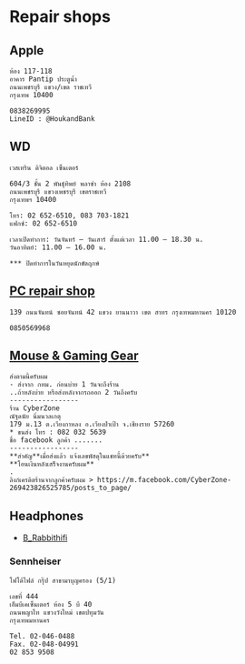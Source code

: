 # Repair shops

## Apple

```
ห้อง 117-118
อาคาร Pantip ประตูนํ้า
ถนนเพชรบุรี แขวง/เขต ราชเทวี
กรุงเทพ 10400

0838269995
LineID : @HoukandBank
```

## WD

```
เวสเทริน ดิจิตอล เซ็นเตอร์

604/3 ชั้น 2 พันธุ์ทิพย์ พลาซ่า ห้อง 2108
ถนนเพชรบุรี แขวงเพชรบุรี เขตราชเทวี
กรุงเทพฯ 10400

โทร: 02 652-6510, 083 703-1821
แฟกซ์: 02 652-6510

เวลาเปิดทำการ: วันจันทร์ – วันเสาร์ ตั้งแต่เวลา 11.00 – 18.30 น.
วันอาทิตย์: 11.00 – 16.00 น.

*** ปิดทำการในวันหยุดนักขัตฤกษ์
```

## [PC repair shop](https://www.google.com/maps/place/%E0%B8%A3%E0%B9%89%E0%B8%B2%E0%B8%99%E0%B8%8B%E0%B9%88%E0%B8%AD%E0%B8%A1%E0%B8%84%E0%B8%AD%E0%B8%A1%E0%B8%9E%E0%B8%B4%E0%B8%A7%E0%B9%80%E0%B8%95%E0%B8%AD%E0%B8%A3%E0%B9%8C/@13.710614,100.5066403,15z/data=!4m9!1m2!2m1!1z4LiL4LmI4Lit4Lih4LiE4Lit4Lih!3m5!1s0x30e298b7af0e1189:0x39b4795a2703380!8m2!3d13.710614!4d100.515395!15sChXguIvguYjguK3guKHguITguK3guKGSARdjb21wdXRlcl9yZXBhaXJfc2VydmljZQ)

```
139 ถนนจันทน์ ซอยจันทน์ 42 แขวง ยานนาวา เขต สาทร กรุงเทพมหานคร 10120

0850569968
```

## [Mouse & Gaming Gear](https://www.facebook.com/CyberZone-269423826525785/)

```
ส่งตามนี้ครับผม
- ส่งจาก กทม. ก่อนบ่าย 1 วันจะถึงร้าน
..ถ้าหลังบ่าย หรือส่งหลังจากรถออก 2 วันถึงครับ
-----------------
ร้าน CyberZone
ณัฐดนัย นิ่มนวลเกตุ
179 ม.13 ต.เวียงกาหลง อ.เวียงป่าเป้า จ.เชียงราย 57260
* ขนส่ง โทร : 082 032 5639
ชื่อ facebook ลูกค้า .......
-----------------
**สำคัญ**เมื่อส่งแล้ว แจ้งเลขพัสดุในแชทนี้ด้วยครับ**
**โอนเงินหลังเสร็จงานครับผม**
.
ลิงก์เครดิตร้านจากลูกค้าครับผม > https://m.facebook.com/CyberZone-269423826525785/posts_to_page/
```

## Headphones

- [B_Rabbithifi](https://www.facebook.com/B.RabbitHiEnd/)

### Sennheiser

```
โฟโต้ไฟล์ กรุ๊ป สาขามาบุญครอง (5/1)

เลขที่ 444
เอ็มบีเคเซ็นเตอร์ ห้อง 5 บี 40
ถนนพญาไท แขวงวังใหม่ เขตปทุมวัน
กรุงเทพมหานคร

Tel. 02-046-0488
Fax. 02-048-04991
02 853 9508
```
